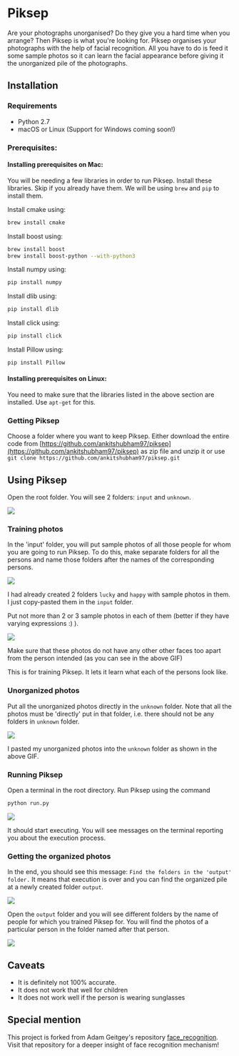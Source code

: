 # Piksep

Are your photographs unorganised? Do they give you a hard time when you arrange? Then Piksep is what you're looking for. Piksep organises your photographs with the help of facial recognition. All you have to do is feed it some sample photos so it can learn the facial appearance before giving it the unorganized pile of the photographs.



## Installation

### Requirements

  * Python 2.7
  * macOS or Linux (Support for Windows coming soon!)

### Prerequisites:

#### Installing prerequisites on Mac:

You will be needing a few libraries in order to run Piksep. Install these libraries. Skip if you already have them. We will be using `brew` and `pip` to install them.

Install cmake using:
```bash
brew install cmake
```

Install boost using:
```bash
brew install boost
brew install boost-python --with-python3
```

Install numpy using:
```bash
pip install numpy
```

Install dlib using:
```bash
pip install dlib
```

Install click using:
```bash
pip install click
```

Install Pillow using:
```bash
pip install Pillow
```

#### Installing prerequisites on Linux:

You need to make sure that the libraries listed in the above section are installed. Use `apt-get` for this.

<!--#### Installing prerequisites on Windows:

Download and install anaconda for windows from [https://www.anaconda.com/download/].

From the anaconda command prompt type the following commands:

```bash
conda install cmake
```

```bash
conda install boost
```

```bash
conda install numpy
```

```bash
conda install -c conda-forge dlib=19.4
```

```bash
conda install click
```

```bash
conda install pillow
```
-->
### Getting Piksep

Choose a folder where you want to keep Piksep. Either download the entire code from [https://github.com/ankitshubham97/piksep](https://github.com/ankitshubham97/piksep) as zip file and unzip it or use ```git clone https://github.com/ankitshubham97/piksep.git```

## Using Piksep

Open the root folder. You will see 2 folders: `input` and `unknown`.

![](https://github.com/ankitshubham97/piksep/blob/gifbranch/piksep_1.gif)
 
### Training photos

In the 'input' folder, you will put sample photos of all those people for whom you are going to run Piksep. To do this, make separate folders for all the persons and name those folders after the names of the corresponding persons.

![](https://github.com/ankitshubham97/piksep/blob/gifbranch/piksep_2a.gif)
 
I had already created 2 folders `lucky` and `happy` with sample photos in them. I just copy-pasted them in the `input` folder.

Put not more than 2 or 3 sample photos in each of them (better if they have varying expressions :) ).

![](https://github.com/ankitshubham97/piksep/blob/gifbranch/piksep_2b.gif)
 
Make sure that these photos do not have any other other faces too apart from the person intended (as you can see in the above GIF)

This is for training Piksep. It lets it learn what each of the persons look like.

### Unorganized photos

Put all the unorganized photos directly in the `unknown` folder. Note that all the photos must be 'directly' put in that folder, i.e. there should not be any folders in `unknown` folder.

![](https://github.com/ankitshubham97/piksep/blob/gifbranch/piksep_3.gif)

I pasted my unorganized photos into the `unknown` folder as shown in the above GIF.

### Running Piksep

Open a terminal in the root directory. Run Piksep using the command 
```bash
python run.py
```

![](https://github.com/ankitshubham97/piksep/blob/gifbranch/piksep_4.gif)
 
It should start executing. You will see messages on the terminal reporting you about the execution process.

### Getting the organized photos

In the end, you should see this message: `Find the folders in the 'output' folder.` It means that execution is over and you can find the organized pile at a newly created folder `output`.

![](https://github.com/ankitshubham97/piksep/blob/gifbranch/piksep_5.gif)

Open the `output` folder and you will see different folders by the name of people for which you trained Piksep for. You will find the photos of a particular person in the folder named after that person.

![](https://github.com/ankitshubham97/piksep/blob/gifbranch/piksep_6.gif)

## Caveats

* It is definitely not 100% accurate.
* It does not work that well for children
* It does not work well if the person is wearing sunglasses

## Special mention

This project is forked from Adam Geitgey's repository [face_recognition](https://github.com/ageitgey/face_recognition). Visit that repository for a deeper insight of face recognition mechanism!
